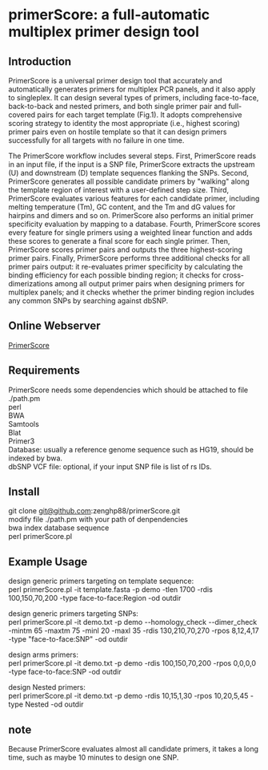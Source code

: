 # primerScore: a full-automatic multiplex primer design tool

## Introduction
PrimerScore is a universal primer design tool that accurately and automatically generates primers for multiplex PCR panels, and it also apply to singleplex. It can design several types of primers, including face-to-face, back-to-back and nested primers, and both single primer pair and full-covered pairs for each target template (Fig.1). It adopts comprehensive scoring strategy to identity the most appropriate (i.e., highest scoring) primer pairs even on hostile template so that it can design primers successfully for all targets with no failure in one time.

The PrimerScore workflow includes several steps. First, PrimerScore reads in an input file, if the input is a SNP file, PrimerScore extracts the upstream (U) and downstream (D) template sequences flanking the SNPs. Second, PrimerScore generates all possible candidate primers by "walking" along the template region of interest with a user-defined step size. Third, PrimerScore evaluates various features for each candidate primer, including melting temperature (Tm), GC content, and the Tm and dG values for hairpins and dimers and so on. PrimerScore also performs an initial primer specificity evaluation by mapping to a database. Fourth, PrimerScore scores every feature for single primers using a weighted linear function and adds these scores to generate a final score for each single primer. Then, PrimerScore scores primer pairs and outputs the three highest-scoring primer pairs. Finally, PrimerScore performs three additional checks for all primer pairs output: it re-evaluates primer specificity by calculating the binding efficiency for each possible binding region; it checks for cross-dimerizations among all output primer pairs when designing primers for multiplex panels; and it checks whether the primer binding region includes any common SNPs by searching against dbSNP.

## Online Webserver  
[PrimerScore](http://primerscore.gtxlab.com/)

## Requirements
PrimerScore needs some dependencies which should be attached to file ./path.pm  
perl  
BWA  
Samtools  
Blat  
Primer3  
Database: usually a reference genome sequence such as HG19, should be indexed by bwa.  
dbSNP VCF file: optional, if your input SNP file is list of rs IDs.  

## Install
git clone git@github.com:zenghp88/primerScore.git  
modify file ./path.pm with your path of denpendencies  
bwa index database sequence  
perl primerScore.pl  

## Example Usage
design generic primers targeting on template sequence:  
perl primerScore.pl -it template.fasta -p demo -tlen 1700 -rdis 100,150,70,200 -type face-to-face:Region -od outdir

design generic primers targeting SNPs:  
perl primerScore.pl -it demo.txt -p demo --homology_check --dimer_check -mintm 65 -maxtm 75 -minl 20 -maxl 35 -rdis 130,210,70,270 -rpos 8,12,4,17 -type "face-to-face:SNP" -od outdir

design arms primers:  
perl primerScore.pl -it demo.txt -p demo -rdis 100,150,70,200 -rpos 0,0,0,0 -type face-to-face:SNP -od outdir

design Nested primers:  
perl primerScore.pl -it demo.txt -p demo -rdis 10,15,1,30 -rpos 10,20,5,45 -type Nested -od outdir

## note
Because PrimerScore evaluates almost all candidate primers, it takes a long time, such as maybe 10 minutes to design one SNP.
